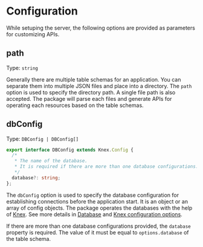 # Configuration

While setuping the server, the following options are provided as parameters for customizing APIs.

## path 

Type: `string`

Generally there are multiple table schemas for an application. You can separate them into multiple JSON files and place into a directory. The `path` option is used to specify the directory path. A single file path is also accepted. The package will parse each files and generate APIs for operating each resources based on the table schemas.

## dbConfig

Type: `DBConfig | DBConfig[]`

```Typescript
export interface DBConfig extends Knex.Config {
  /*
   * The name of the database. 
   * It is required if there are more than one database configurations.
   */
  database?: string;
};
```

The `dbConfig` option is used to specify the database configuration for establishing connections before the application start. It is an object or an array of config objects. The package operates the databases with the help of [Knex](https://knexjs.org/). See more details in [Database](/guide/restful-api-database) and [Knex configuration options](http://knexjs.org/guide/#configuration-options).

If there are more than one database configurations provided, the `database` property is required. The value of it must be equal to `options.database` of the table schema.


